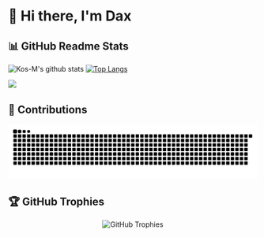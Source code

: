 # 👋 Hi there, I'm Dax

## 📊 GitHub Readme Stats

<div float="right"> 

![Kos-M's github stats](https://github-readme-stats.vercel.app/api?username=Dax233&show_icons=true&theme=gruvbox) 
[![Top Langs](https://github-readme-stats.vercel.app/api/top-langs/?username=Dax233&layout=compact&theme=gruvbox)](https://github.com/anuraghazra/github-readme-stats)
</div>

 ![](https://komarev.com/ghpvc/?username=Dax233&color=lightgrey)

## 🐍 Contributions

<picture>
  <source media="(prefers-color-scheme: dark)" srcset="https://raw.githubusercontent.com/Dax233/Dax233/output/github-contribution-grid-snake-dark.svg">
  <source media="(prefers-color-scheme: light)" srcset="https://raw.githubusercontent.com/Dax233/Dax233/output/github-contribution-grid-snake.svg">
  <img alt="github contribution grid snake animation" src="https://raw.githubusercontent.com/Dax233/Dax233/output/github-contribution-grid-snake.svg">

## 🏆 GitHub Trophies
<div align="center">
  <img src="https://github-profile-trophy.vercel.app/?username=Dax233&theme=radical" alt="GitHub Trophies" />
</div>
 
</picture>
<!--
**Dax233/Dax233** is a ✨ _special_ ✨ repository because its `README.md` (this file) appears on your GitHub profile.

Here are some ideas to get you started:

- 🔭 I’m currently working on ...
- 🌱 I’m currently learning ...
- 👯 I’m looking to collaborate on ...
- 🤔 I’m looking for help with ...
- 💬 Ask me about ...
- 📫 How to reach me: ...
- 😄 Pronouns: ...
- ⚡ Fun fact: ...
-->
